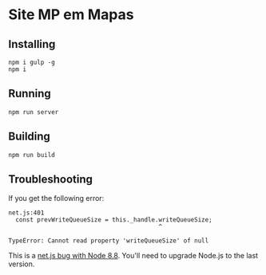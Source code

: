 # Site MP em Mapas

## Installing

    npm i gulp -g
    npm i

## Running

    npm run server

## Building

    npm run build

## Troubleshooting

If you get the following error:

```
net.js:401
  const prevWriteQueueSize = this._handle.writeQueueSize;
                                          ^

TypeError: Cannot read property 'writeQueueSize' of null
```

This is a [net.js bug with Node 8.8](https://github.com/nodejs/node/issues/16484). You'll need to upgrade Node.js to the last version.
